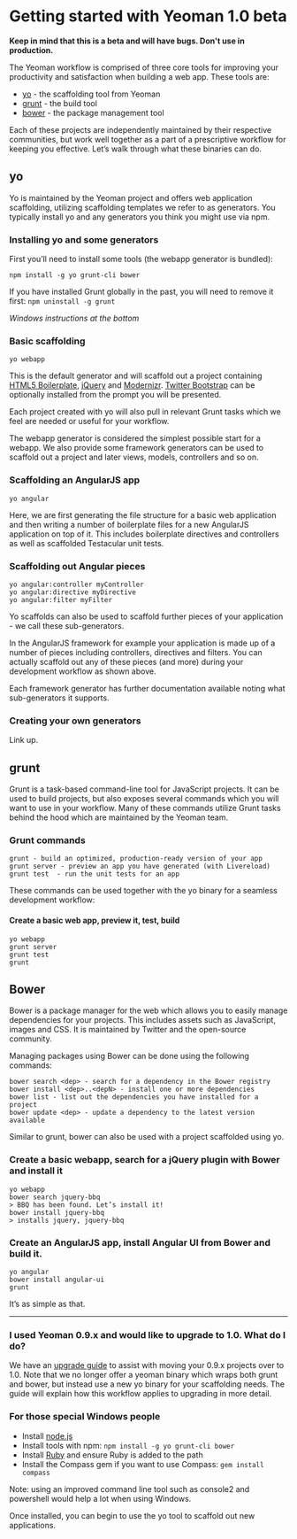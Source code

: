 # Getting started with Yeoman 1.0 beta

**Keep in mind that this is a beta and will have bugs. Don't use in production.**

The Yeoman workflow is comprised of three core tools for improving your productivity and satisfaction when building a web app. These tools are:

* [yo](https://github.com/yeoman/yo) - the scaffolding tool from Yeoman
* [grunt](http://gruntjs.com) - the build tool
* [bower](http://twitter.github.com/bower) - the package management tool

Each of these projects are independently maintained by their respective communities, but work well together as a part of a prescriptive workflow for keeping you effective. Let’s walk through what these binaries can do.

## yo 

Yo is maintained by the Yeoman project and offers web application scaffolding, utilizing scaffolding templates we refer to as generators. You typically install yo and any generators you think you might use via npm.

### Installing yo and some generators

First you’ll need to install some tools (the webapp generator is bundled):

```
npm install -g yo grunt-cli bower
```

If you have installed Grunt globally in the past, you will need to remove it first: `npm uninstall -g grunt`

*Windows instructions at the bottom*

### Basic scaffolding

```
yo webapp
```

This is the default generator and will scaffold out a project containing [HTML5 Boilerplate](http://html5boilerplate.com), [jQuery](http://jquery.com) and [Modernizr](http://modernizr.com). [Twitter Bootstrap](http://twitter.github.com/bootstrap) can be optionally installed from the prompt you will be presented.

Each project created with yo will also pull in relevant Grunt tasks which we feel are needed or useful for your workflow. 

The webapp generator is considered the simplest possible start for a webapp. We also provide some framework generators can be used to scaffold out a project and later views, models, controllers and so on. 

### Scaffolding an AngularJS app

```
yo angular
```

Here, we are first generating the file structure for a basic web application and then writing a number of boilerplate files for a new AngularJS application on top of it. This includes boilerplate directives and controllers as well as scaffolded Testacular unit tests.

### Scaffolding out Angular pieces

```
yo angular:controller myController
yo angular:directive myDirective
yo angular:filter myFilter
```

Yo scaffolds can also be used to scaffold further pieces of your application - we call these sub-generators. 

In the AngularJS framework for example your application is made up of a number of pieces including controllers, directives and filters. You can actually scaffold out any of these pieces (and more) during your development workflow as shown above.

Each framework generator has further documentation available noting what sub-generators it supports.

### Creating your own generators

Link up.

## grunt

Grunt is a task-based command-line tool for JavaScript projects. It can be used to build projects, but also exposes several commands which you will want to use in your workflow. Many of these commands utilize Grunt tasks behind the hood which are maintained by the Yeoman team.

### Grunt commands

```
grunt - build an optimized, production-ready version of your app
grunt server - preview an app you have generated (with Livereload)
grunt test  - run the unit tests for an app
```

These commands can be used together with the yo binary for a seamless development workflow:

#### Create a basic web app, preview it, test, build

```
yo webapp
grunt server
grunt test
grunt
```

## Bower 

Bower is a package manager for the web which allows you to easily manage dependencies for your projects. This includes assets such as JavaScript, images and CSS. It is maintained by Twitter and the open-source community.

Managing packages using Bower can be done using the following commands:

```
bower search <dep> - search for a dependency in the Bower registry
bower install <dep>..<depN> - install one or more dependencies
bower list - list out the dependencies you have installed for a project
bower update <dep> - update a dependency to the latest version available
```

Similar to grunt, bower can also be used with a project scaffolded using yo.

### Create a basic webapp, search for a jQuery plugin with Bower and install it

```
yo webapp
bower search jquery-bbq
> BBQ has been found. Let’s install it!
bower install jquery-bbq
> installs jquery, jquery-bbq
```

### Create an AngularJS app, install Angular UI from Bower and build it.

```
yo angular
bower install angular-ui
grunt
```

It’s as simple as that. 

---

### I used Yeoman 0.9.x and would like to upgrade to 1.0. What do I do?

We have an [upgrade guide](https://github.com/yeoman/yeoman/wiki/Migrate-from-0.9.6-to-1.0) to assist with moving your 0.9.x projects over to 1.0. Note that we no longer offer a yeoman binary which wraps both grunt and bower, but instead use a new yo binary for your scaffolding needs. The guide will explain how this workflow applies to upgrading in more detail.


### For those special Windows people
    
- Install [node.js](http://nodejs.org)
- Install tools with npm: `npm install -g yo grunt-cli bower`
- Install [Ruby](http://rubyinstaller.org) and ensure Ruby is added to the path
- Install the Compass gem if you want to use Compass: `gem install compass`

Note: using an improved command line tool such as console2 and powershell would help a lot when using Windows.

Once installed, you can begin to use the yo tool to scaffold out new applications.